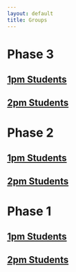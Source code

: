 ```yaml
---
layout: default
title: Groups
---
```


# Phase 3

## [1pm Students](./phase3/1.html)
## [2pm Students](./phase3/2.html)

# Phase 2

## [1pm Students](./phase2/1.html)
## [2pm Students](./phase2/2.html)

# Phase 1

## [1pm Students](./phase1/1.html)
## [2pm Students](./phase1/2.html)
